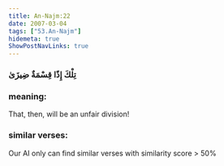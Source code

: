 ```yaml
---
title: An-Najm:22
date: 2007-03-04
tags: ["53.An-Najm"]
hidemeta: true 
ShowPostNavLinks: true 
---
```

### تِلْكَ إِذًا قِسْمَةٌ ضِيزَىٰ
### meaning: 
That, then, will be an unfair division!
### similar verses: 

Our AI only can find similar verses with similarity score > 50% 




